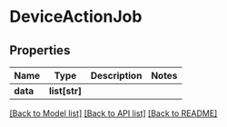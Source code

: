 # DeviceActionJob

## Properties
Name | Type | Description | Notes
------------ | ------------- | ------------- | -------------
**data** | **list[str]** |  | 

[[Back to Model list]](../README.md#documentation-for-models) [[Back to API list]](../README.md#documentation-for-api-endpoints) [[Back to README]](../README.md)

